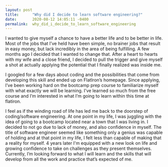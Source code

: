 ```yaml
---
layout: post
title:      "Why did I decide to learn software engineering?"
date:       2020-08-12 14:05:11 -0400
permalink:  why_did_i_decide_to_learn_software_engineering
---
```



I wanted to give myself a chance to have a better life and to be better in life. Most of the jobs that I’ve held have been simple, no brainer jobs that result in easy money,  but lack incredibly  in the area of being fulfilling.  A few months ago I decided that I wanted to change that. After a heart to hearts with my wife and a close friend,  I decided to pull the trigger and give myself a shot at actually applying the potential that I finally realized was inside me.  

 

I googled for a few days about coding and the possibilities that come from developing this skill and ended up on FlatIron’s homepage.  Since applying, I’ve been working hard on the bootcamp prep course to familiarize myself with what exactly we will be learning. I’ve learned so much from the free course and I’m interested in what I’m going to learn within this time at flatiron. 

 

I feel as if the winding road of life has led me back to the doorstep of coding/software engineering.  At one point in my life, I was juggling with the idea of going to a bootcamp located near a town that I was living in.  I decided to not go due to lack of money, and also confidence in myself.  The title of software engineer seemed like something only a genius was capable of holding and at that point in my life, I felt less than capable of making that a reality for myself.   4 years later I'm equipped with a new look on life and growing confidence to take on challenges as they present themselves. Currently, I’m looking forward to what I will learn and the skills that will develop from all the work and practice that’s expected of me. 
